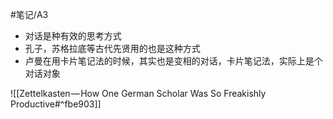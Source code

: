 #笔记/A3 

- 对话是种有效的思考方式
- 孔子，苏格拉底等古代先贤用的也是这种方式
- 卢曼在用卡片笔记法的时候，其实也是变相的对话，卡片笔记法，实际上是个对话对象

![[Zettelkasten — How One German Scholar Was So Freakishly Productive#^fbe903]]